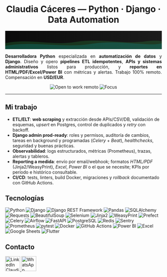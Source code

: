 <div align="center">

  <h1>Claudia Cáceres — Python · Django · Data Automation</h1>

  <!-- Banner -->
  <svg viewBox="0 0 1200 140" width="100%" height="72" role="img" aria-label="Python · Django · ETL · Reporting">
    <defs>
      <linearGradient id="g" x1="0" y1="0" x2="1" y2="0">
        <stop offset="0%" stop-color="#0b0b0b"/>
        <stop offset="100%" stop-color="#1c1c1c"/>
      </linearGradient>
    </defs>
    <rect width="1200" height="140" fill="url(#g)"/>
    <path d="M0,95 C180,55 360,115 540,85 C720,55 900,105 1080,80 C1160,70 1200,80 1200,80 L1200,140 L0,140 Z" fill="#2ea043" opacity="0.25"/>
    <path d="M0,115 C220,75 440,135 660,100 C880,65 1100,125 1200,95 L1200,140 L0,140 Z" fill="#00bcd4" opacity="0.18"/>
  </svg>

  <p style="max-width:860px; text-align:justify">
    <strong>Desarrolladora Python</strong> especializada en <strong>automatización de datos</strong> y <strong>Django</strong>.
    Diseño y opero <strong>pipelines ETL idempotentes</strong>, <strong>APIs y sistemas administrativos</strong> listos para producción,
    y <strong>reportes en HTML/PDF/Excel/Power BI</strong> con métricas y alertas. Trabajo 100% remoto. Compensación en <strong>USD/EUR</strong>.
  </p>


  <img src="https://img.shields.io/badge/Open%20to%20work-Remote%20only-black?labelColor=black" alt="Open to work remoto"/>
  <img src="https://img.shields.io/badge/Focus-Automation%2FETL%2C%20Django%2C%20Reporting-black" alt="Focus"/>
</div>

<hr>

<h2>Mi trabajo</h2>
<ul>
  <li><strong>ETL/ELT</strong>: <strong>web scraping</strong> y extracción desde APIs/CSV/DB, validación de esquemas, <em>upsert</em> en Postgres, control de duplicados y <em>retry</em> con backoff.</li>
  <li><strong>Django admin prod-ready</strong>: roles y permisos, auditoría de cambios, tareas en background y programadas (<em>Celery</em> + <em>Beat</em>), <em>healthchecks</em>, seguridad y buenas prácticas.</li>
  <li><strong>Observabilidad</strong>: logs estructurados, métricas (Prometheus), trazas, alertas y tableros.</li>
  <li><strong>Reporting a medida</strong>: envío por email/webhook; formatos <em>HTML/PDF</em> (Jinja2/WeasyPrint), <em>Excel</em>, <em>Power BI</em> o el que se necesite; KPIs por período e histórico consultable.</li>
  <li><strong>CI/CD</strong>: tests, linters, build Docker, migraciones y <em>rollback</em> documentado con GitHub Actions.</li>
</ul>

<h2>Tecnologías</h2>
<p>

  <!-- Core backend & data -->
  <img src="https://img.shields.io/badge/Python-black?logo=python&logoColor=3e7aaa&color=black" alt="Python"/>
  <img src="https://img.shields.io/badge/Django-black?logo=django&logoColor=ffffff&color=black" alt="Django"/>
  <img src="https://img.shields.io/badge/DRF-black?logo=django&logoColor=ffffff&color=black" alt="Django REST Framework"/>
  <img src="https://img.shields.io/badge/Pandas-black?logo=pandas&logoColor=white&color=black" alt="Pandas"/>
  <img src="https://img.shields.io/badge/SQLAlchemy-black?color=black" alt="SQLAlchemy"/>

  <!-- Web scraping -->
  <img src="https://img.shields.io/badge/Requests-black?color=black" alt="Requests"/>
  <img src="https://img.shields.io/badge/BeautifulSoup-black?color=black" alt="BeautifulSoup"/>
  <img src="https://img.shields.io/badge/Selenium-black?logo=selenium&logoColor=43B02A&color=black" alt="Selenium"/>

  <!-- Reporting & templates -->
  <img src="https://img.shields.io/badge/Jinja2-black?color=black" alt="Jinja2"/>
  <img src="https://img.shields.io/badge/WeasyPrint-black?color=black" alt="WeasyPrint"/>

  <!-- Orquestación y jobs -->
  <img src="https://img.shields.io/badge/Prefect-black?logo=prefect&logoColor=white&color=black" alt="Prefect"/>
  <img src="https://img.shields.io/badge/Celery-black?color=black" alt="Celery"/>
  <img src="https://img.shields.io/badge/Airflow-black?logo=apache-airflow&logoColor=white&color=black" alt="Airflow"/>
  <img src="https://img.shields.io/badge/FastAPI-black?logo=fastapi&logoColor=009688&color=black" alt="FastAPI"/>

  <!-- Databases & cache -->
  <img src="https://img.shields.io/badge/PostgreSQL-black?logo=postgresql&logoColor=336791&color=black" alt="PostgreSQL"/>
  <img src="https://img.shields.io/badge/Redis-black?logo=redis&logoColor=dc382d&color=black" alt="Redis"/>

  <!-- Observabilidad & calidad -->
  <img src="https://img.shields.io/badge/Sentry-black?logo=sentry&logoColor=white&color=black" alt="Sentry"/>
  <img src="https://img.shields.io/badge/Prometheus-black?logo=prometheus&logoColor=orange&color=black" alt="Prometheus"/>
  <img src="https://img.shields.io/badge/pytest-black?color=black" alt="pytest"/>
  <img src="https://img.shields.io/badge/Docker-black?logo=docker&logoColor=0db7ed&color=black" alt="Docker"/>
  <img src="https://img.shields.io/badge/GitHub%20Actions-black?logo=githubactions&logoColor=2088FF&color=black" alt="GitHub Actions"/>

  <!-- BI & formatos -->
  <img src="https://img.shields.io/badge/Power%20BI-black?logo=powerbi&logoColor=fec900&color=black" alt="Power BI"/>
  <img src="https://img.shields.io/badge/Excel-black?logo=microsoft-excel&logoColor=217346&color=black" alt="Excel"/>
  <img src="https://img.shields.io/badge/Google%20Sheets-black?logo=google-sheets&logoColor=4caf50&color=black" alt="Google Sheets"/>

  <!-- Plus -->
  <img src="https://img.shields.io/badge/Flutter-black?logo=flutter&logoColor=02569B&color=black" alt="Flutter"/>

</p>


<h2>Contacto</h2>
<p>
  <a href="https://www.linkedin.com/in/claudiacaceresv/" aria-label="LinkedIn">
    <img width="48" height="48" src="https://img.icons8.com/color/48/linkedin-circled--v1.png" alt="LinkedIn Claudia Cáceres"/>
  </a>
  <a href="https://api.whatsapp.com/send?phone=5491124831343" aria-label="WhatsApp">
    <img width="48" height="48" src="https://img.icons8.com/color/48/whatsapp--v1.png" alt="WhatsApp Claudia Cáceres"/>
  </a>
</p>

<!-- SEO: Python, Django, Developer, Data Automation, ETL, ELT, Backend, REST API, Prefect, Airflow, Celery, PostgreSQL, Redis, FastAPI, Reporting, PDF, HTML, Observability, CI/CD, GitHub Actions, Power BI, Remote, USD, EUR -->

